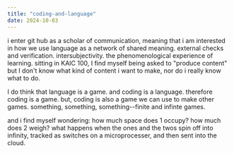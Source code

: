 ```yaml
---
title: "coding-and-language"
date: 2024-10-03
---
```

i enter git hub as a scholar of communication, meaning that i am interested in how we use language as a network of shared meaning. external checks and verification. intersubjectivity. the phenomenological experience of learning.
sitting in KAIC 100, I find myself being asked to "produce content" but I don't know what kind of content i want to make, nor do i really know what to do.

I do think that language is a game. and coding is a language. therefore coding is a game. but, coding is also a game we can use to make other games. something, something, something--finite and infinte games. 

and i find myself wondering: how much space does 1 occupy? how much does 2 weigh? what happens when the ones and the twos spin off into infinity, tracked as switches on a microprocesser, and then sent into the cloud.
